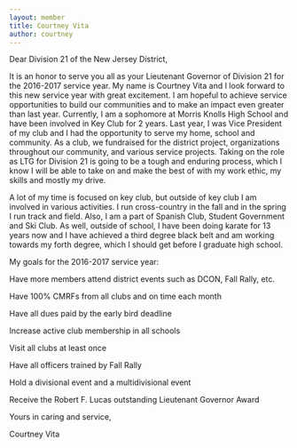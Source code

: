 ```yaml
---
layout: member
title: Courtney Vita
author: courtney
---
```


Dear Division 21 of the New Jersey District,

It is an honor to serve you all as your Lieutenant Governor of Division 21 for the 2016-2017 service year. My name is Courtney Vita and I look forward to this new service year with great excitement. I am hopeful to achieve service opportunities to build our communities and to make an impact even greater than last year. Currently, I am a sophomore at Morris Knolls High School and have been involved in Key Club for 2 years. Last year, I was Vice President of my club and I had the opportunity to serve my home, school and community. As a club, we fundraised for the district project, organizations throughout our community, and various service projects. Taking on the role as LTG for Division 21 is going to be a tough and enduring process, which I know I will be able to take on and make the best of with my work ethic, my skills and mostly my drive.

A lot of my time is focused on key club, but outside of key club I am involved in various activities. I run cross-country in the fall and in the spring I run track and field. Also, I am a part of Spanish Club, Student Government and Ski Club. As well, outside of school, I have been doing karate for 13 years now and I have achieved a third degree black belt and am working towards my forth degree, which I should get before I graduate high school.

My goals for the 2016-2017 service year:

Have more members attend district events such as DCON, Fall Rally, etc.

Have 100% CMRFs from all clubs and on time each month

Have all dues paid by the early bird deadline

Increase active club membership in all schools

Visit all clubs at least once

Have all officers trained by Fall Rally

Hold a divisional event and a multidivisional event

Receive the Robert F. Lucas outstanding Lieutenant Governor Award

Yours in caring and service, 

Courtney Vita